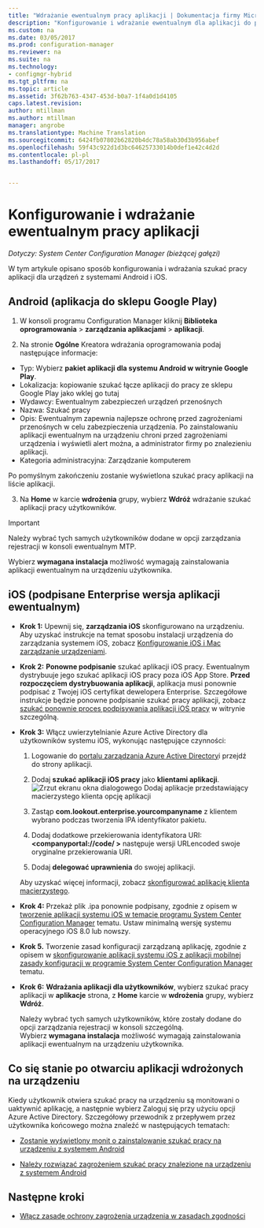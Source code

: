 ```yaml
---
title: "Wdrażanie ewentualnym pracy aplikacji | Dokumentacja firmy Microsoft"
description: "Konfigurowanie i wdrażanie ewentualnym dla aplikacji do pracy."
ms.custom: na
ms.date: 03/05/2017
ms.prod: configuration-manager
ms.reviewer: na
ms.suite: na
ms.technology:
- configmgr-hybrid
ms.tgt_pltfrm: na
ms.topic: article
ms.assetid: 3f62b763-4347-453d-b0a7-1f4a0d1d4105
caps.latest.revision: 
author: mtillman
ms.author: mtillman
manager: angrobe
ms.translationtype: Machine Translation
ms.sourcegitcommit: 6424fb07802b62820b4dc78a58ab30d3b956abef
ms.openlocfilehash: 59f43c922d1d3bc64625733014b0def1e42c4d2d
ms.contentlocale: pl-pl
ms.lasthandoff: 05/17/2017


---
```

# <a name="configure-and-deploy-lookout-for-work-apps"></a>Konfigurowanie i wdrażanie ewentualnym pracy aplikacji

*Dotyczy: System Center Configuration Manager (bieżącej gałęzi)*

W tym artykule opisano sposób konfigurowania i wdrażania szukać pracy aplikacji dla urządzeń z systemami Android i iOS.

## <a name="android-google-play-store-app"></a>Android (aplikacja do sklepu Google Play)
1.  W konsoli programu Configuration Manager kliknij **Biblioteka oprogramowania** > **zarządzania aplikacjami** > **aplikacji**.

2.  Na stronie **Ogólne** Kreatora wdrażania oprogramowania podaj następujące informacje:
  * Typ: Wybierz **pakiet aplikacji dla systemu Android w witrynie Google Play**.
  * Lokalizacja: kopiowanie szukać łącze aplikacji do pracy ze sklepu Google Play jako wklej go tutaj
  * Wydawcy: Ewentualnym zabezpieczeń urządzeń przenośnych
  * Nazwa: Szukać pracy
  * Opis: Ewentualnym zapewnia najlepsze ochronę przed zagrożeniami przenośnych w celu zabezpieczenia urządzenia. Po zainstalowaniu aplikacji ewentualnym na urządzeniu chroni przed zagrożeniami urządzenia i wyświetli alert można, a administrator firmy po znalezieniu aplikacji.
  * Kategoria administracyjna: Zarządzanie komputerem

  Po pomyślnym zakończeniu zostanie wyświetlona szukać pracy aplikacji na liście aplikacji.

3.  Na **Home** w karcie **wdrożenia** grupy, wybierz **Wdróż** wdrażanie szukać aplikacji pracy użytkowników.
>[!IMPORTANT]
>Należy wybrać tych samych użytkowników dodane w opcji zarządzania rejestracji w konsoli ewentualnym MTP.

  Wybierz **wymagana instalacja** możliwość wymagają zainstalowania aplikacji ewentualnym na urządzeniu użytkownika.

## <a name="ios-enterprise-signed-version-of-lookout-app"></a>iOS (podpisane Enterprise wersja aplikacji ewentualnym)

* **Krok 1:** Upewnij się, **zarządzania iOS** skonfigurowano na urządzeniu. Aby uzyskać instrukcje na temat sposobu instalacji urządzenia do zarządzania systemem iOS, zobacz [Konfigurowanie iOS i Mac zarządzanie urządzeniami]().

* **Krok 2:** **Ponowne podpisanie** szukać aplikacji iOS pracy. Ewentualnym dystrybuuje jego szukać aplikacji iOS pracy poza iOS App Store. **Przed rozpoczęciem dystrybuowania aplikacji**, aplikacja musi ponownie podpisać z Twojej iOS certyfikat dewelopera Enterprise. Szczegółowe instrukcje będzie ponowne podpisanie szukać pracy aplikacji, zobacz [szukać ponownie proces podpisywania aplikacji iOS pracy](https://personal.support.lookout.com/hc/en-us/articles/114094038714) w witrynie szczególną.


* **Krok 3:** Włącz uwierzytelnianie Azure Active Directory dla użytkowników systemu iOS, wykonując następujące czynności:
  1.  Logowanie do [portalu zarządzania Azure Active Directory](https://manage.windowsazure.com)i przejdź do strony aplikacji.
  2.  Dodaj **szukać aplikacji iOS pracy** jako **klientami aplikacji**.
  ![Zrzut ekranu okna dialogowego Dodaj aplikacje przedstawiający macierzystego klienta opcję aplikacji](media/aad-add-app.png)

  3. Zastąp **com.lookout.enterprise.yourcompanyname** z klientem wybrano podczas tworzenia IPA identyfikator pakietu.
  4.  Dodaj dodatkowe przekierowania identyfikatora URI:  **&lt;companyportal://code/ >** następuje wersji URLencoded swoje oryginalne przekierowania URI.
  5.  Dodaj **delegować uprawnienia** do swojej aplikacji.

  Aby uzyskać więcej informacji, zobacz [skonfigurować aplikację klienta macierzystego](https://azure.microsoft.com/en-us/documentation/articles/app-service-mobile-how-to-configure-active-directory-authentication/#optional-configure-a-native-client-application).


* **Krok 4:** Przekaż plik .ipa ponownie podpisany, zgodnie z opisem w [tworzenie aplikacji systemu iOS w temacie programu System Center Configuration Manager](https://docs.microsoft.com/en-us/sccm/apps/get-started/creating-ios-applications) tematu. Ustaw minimalną wersję systemu operacyjnego iOS 8.0 lub nowszy.


* **Krok 5.** Tworzenie zasad konfiguracji zarządzaną aplikację, zgodnie z opisem w [skonfigurowanie aplikacji systemu iOS z aplikacji mobilnej zasady konfiguracji w programie System Center Configuration Manager](https://docs.microsoft.com/en-us/sccm/apps/deploy-use/configure-ios-apps-with-app-configuration-policies) tematu.


* **Krok 6:** **Wdrażania aplikacji dla użytkowników**, wybierz szukać pracy aplikacji w **aplikacje** strona, z **Home** karcie w **wdrożenia** grupy, wybierz **Wdróż**.

  Należy wybrać tych samych użytkowników, które zostały dodane do opcji zarządzania rejestracji w konsoli szczególną.  
Wybierz **wymagana instalacja** możliwość wymagają zainstalowania aplikacji ewentualnym na urządzeniu użytkownika.

## <a name="what-happens-when-the-deployed-app-is-opened-on-the-device"></a>Co się stanie po otwarciu aplikacji wdrożonych na urządzeniu




Kiedy użytkownik otwiera szukać pracy na urządzeniu są monitowani o uaktywnić aplikację, a następnie wybierz Zaloguj się przy użyciu opcji Azure Active Directory. Szczegółowy przewodnik z przepływem przez użytkownika końcowego można znaleźć w następujących tematach:

* [Zostanie wyświetlony monit o zainstalowanie szukać pracy na urządzeniu z systemem Android](http://docs.microsoft.com/intune/enduser/you-are-prompted-to-install-lookout-for-work-android)

* [Należy rozwiązać zagrożeniem szukać pracy znalezione na urządzeniu z systemem Android](http://docs.microsoft.com/intune/enduser/you-need-to-resolve-a-threat-found-by-lookout-for-work-android)

## <a name="next-steps"></a>Następne kroki
* [Włącz zasadę ochrony zagrożenia urządzenia w zasadach zgodności](enable-device-threat-protection-rule-compliance-policy.md)

